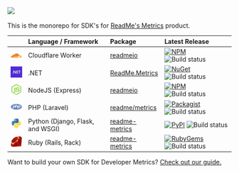 [![](https://user-images.githubusercontent.com/33762/182927634-2aebeb46-c215-4ac3-9e98-61f931e33583.png)](https://readme.com/metrics)

This is the monorepo for SDK's for [ReadMe's Metrics](https://readme.com/metrics/) product.

<!-- prettier-ignore-start -->
| | Language / Framework | Package | Latest Release |
| :--- |:--- | :--- | :--- |
| <img src="https://raw.githubusercontent.com/readmeio/metrics-sdks/main/docs/images/cloudflare-logo.svg" width="40" /> | Cloudflare Worker | [readmeio](https://github.com/readmeio/metrics-sdks/tree/main/packages/cloudflare-worker) | [![NPM](https://img.shields.io/npm/v/@readme/cloudflare-worker.svg)](https://npm.im/@readme/cloudflare-worker) ![Build status](https://img.shields.io/github/workflow/status/readmeio/metrics-sdks/cloudflare-worker.svg) |
| <img src="https://raw.githubusercontent.com/readmeio/metrics-sdks/main/docs/images/dotnet-logo.svg" width="40" /> | .NET | [ReadMe.Metrics](https://github.com/readmeio/metrics-sdks/tree/main/packages/dotnet) | [![NuGet](https://img.shields.io/nuget/v/ReadMe.Metrics.svg)](https://www.nuget.org/packages/ReadMe.Metrics/) ![Build status](https://img.shields.io/github/workflow/status/readmeio/metrics-sdks/dotnet.svg) |
| <img src="https://raw.githubusercontent.com/readmeio/metrics-sdks/main/docs/images/node-logo.svg" width="40" /> | NodeJS (Express) | [readmeio](https://github.com/readmeio/metrics-sdks/tree/main/packages/node) | [![NPM](https://img.shields.io/npm/v/readmeio.svg)](https://npm.im/readmeio) ![Build status](https://img.shields.io/github/workflow/status/readmeio/metrics-sdks/nodejs.svg) |
| <img src="https://raw.githubusercontent.com/readmeio/metrics-sdks/main/docs/images/php-logo.svg" width="40" /> | PHP (Laravel) | [readme/metrics](https://github.com/readmeio/metrics-sdks/tree/main/packages/php) | [![Packagist](https://img.shields.io/packagist/v/readme/metrics.svg)](https://packagist.org/packages/readme/metrics) ![Build status](https://img.shields.io/github/workflow/status/readmeio/metrics-sdks/php.svg) |
| <img src="https://raw.githubusercontent.com/readmeio/metrics-sdks/main/docs/images/python-logo.svg" width="40" /> | Python (Django, Flask, and WSGI) | [readme-metrics](https://github.com/readmeio/metrics-sdks/tree/main/packages/python) | [![PyPI](https://img.shields.io/pypi/v/readme-metrics.svg)](https://pypi.org/project/readme-metrics/) ![Build status](https://img.shields.io/github/workflow/status/readmeio/metrics-sdks/python.svg) |
| <img src="https://raw.githubusercontent.com/readmeio/metrics-sdks/main/docs/images/ruby-logo.svg" width="40" /> | Ruby (Rails, Rack) | [readme-metrics](https://github.com/readmeio/metrics-sdks/tree/main/packages/ruby) | [![RubyGems](https://img.shields.io/gem/v/readme-metrics.svg)](https://rubygems.org/gems/readme-metrics) ![Build status](https://img.shields.io/github/workflow/status/readmeio/metrics-sdks/ruby.svg) |
<!-- prettier-ignore-end -->

Want to build your own SDK for Developer Metrics? [Check out our guide.](https://docs.readme.com/metrics/docs/building-api-metrics-middleware)
